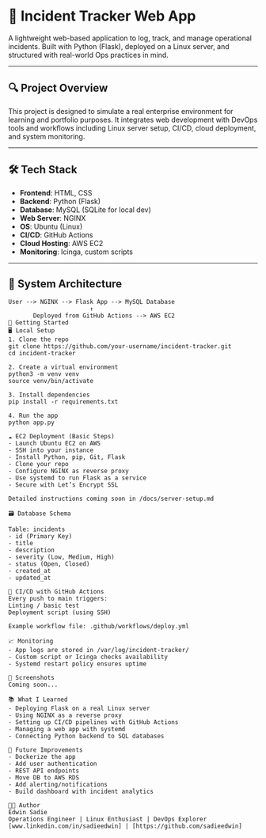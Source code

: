 # 🚨 Incident Tracker Web App

A lightweight web-based application to log, track, and manage operational incidents. Built with Python (Flask), deployed on a Linux server, and structured with real-world Ops practices in mind.

---

## 🔍 Project Overview

This project is designed to simulate a real enterprise environment for learning and portfolio purposes. It integrates web development with DevOps tools and workflows including Linux server setup, CI/CD, cloud deployment, and system monitoring.

---

## 🛠️ Tech Stack

- **Frontend**: HTML, CSS
- **Backend**: Python (Flask)
- **Database**: MySQL (SQLite for local dev)
- **Web Server**: NGINX
- **OS**: Ubuntu (Linux)
- **CI/CD**: GitHub Actions
- **Cloud Hosting**: AWS EC2
- **Monitoring**: Icinga, custom scripts

---

## 🧱 System Architecture

```text
User --> NGINX --> Flask App --> MySQL Database
                       ↑
       Deployed from GitHub Actions --> AWS EC2
🚀 Getting Started
🖥️ Local Setup
1. Clone the repo
git clone https://github.com/your-username/incident-tracker.git
cd incident-tracker

2. Create a virtual environment
python3 -m venv venv
source venv/bin/activate

3. Install dependencies
pip install -r requirements.txt

4. Run the app
python app.py

☁️ EC2 Deployment (Basic Steps)
- Launch Ubuntu EC2 on AWS
- SSH into your instance
- Install Python, pip, Git, Flask
- Clone your repo
- Configure NGINX as reverse proxy
- Use systemd to run Flask as a service
- Secure with Let’s Encrypt SSL

Detailed instructions coming soon in /docs/server-setup.md

🗃️ Database Schema

Table: incidents
- id (Primary Key)
- title
- description
- severity (Low, Medium, High)
- status (Open, Closed)
- created_at
- updated_at

🔁 CI/CD with GitHub Actions
Every push to main triggers:
Linting / basic test
Deployment script (using SSH)

Example workflow file: .github/workflows/deploy.yml

📈 Monitoring
- App logs are stored in /var/log/incident-tracker/
- Custom script or Icinga checks availability
- Systemd restart policy ensures uptime

📸 Screenshots
Coming soon...

📚 What I Learned
- Deploying Flask on a real Linux server
- Using NGINX as a reverse proxy
- Setting up CI/CD pipelines with GitHub Actions
- Managing a web app with systemd
- Connecting Python backend to SQL databases

🧭 Future Improvements
- Dockerize the app
- Add user authentication
- REST API endpoints
- Move DB to AWS RDS
- Add alerting/notifications
- Build dashboard with incident analytics

👨‍💻 Author
Edwin Sadie
Operations Engineer | Linux Enthusiast | DevOps Explorer
[www.linkedin.com/in/sadieedwin] | [https://github.com/sadieedwin]
